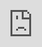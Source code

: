 ```yaml
---

transition: slide
---
```


<grid align="left">

#### Rust Fundementals <!-- element style="color: cyan" -->


Bora Gönül ©2022  
me@boragonul.com

Most of the credits should go to;

- https://www.chain.link
- https://www.rust-lang.org

Thanks for the content !<!-- element style="color: yellow" -->

</grid>

---

<grid align="left">
Rust <!--element style="color: cyan" -->
- Fast, reliable and memory efficient
- Modern replacement for C++, C
- High level of control on `memory-allocation` and `management`
</grid>

---

<grid align="left">
Setup <!--element style="color: cyan" -->

- Install Rust https://rustup.rs
- Install VS Code https://code.visualstudio.com

[VS Code Linux](https://code.visualstudio.com/docs/setup/linux) <!--element style="color: yellow" -->
</grid>

---
<grid align="left">
Setup <!--element style="color: cyan" -->

<iframe src="https://customer-icirg9ue15wb0ia7.cloudflarestream.com/5bbc350ef7091ebc26070f05b4907e35/iframe?poster=https%3A%2F%2Fcustomer-icirg9ue15wb0ia7.cloudflarestream.com%2F5bbc350ef7091ebc26070f05b4907e35%2Fthumbnails%2Fthumbnail.jpg%3Ftime%3D%26height%3D600" style="border: none; position: absolute; top: 0; left: 0; height: 100%; width: 100%;" allow="accelerometer; gyroscope; autoplay; encrypted-media; picture-in-picture;" allowfullscreen="true"></iframe>
<!--element style="position: relative; padding-top: 20;"-->

[Link](https://customer-icirg9ue15wb0ia7.cloudflarestream.com/5bbc350ef7091ebc26070f05b4907e35/watch)<!--element style="color: yellow" -->

VS Code Plugins 

- [rust-analyzer](https://marketplace.visualstudio.com/items?itemName=rust-lang.rust-analyzer) 
- [code-lldb](https://marketplace.visualstudio.com/items?itemName=vadimcn.vscode-lldb)
- [even-better-toml](https://marketplace.visualstudio.com/items?itemName=tamasfe.even-better-toml)

Optional

- [error-lens](https://marketplace.visualstudio.com/items?itemName=usernamehw.errorlens)
- [crates](https://marketplace.visualstudio.com/items?itemName=serayuzgur.crates)
</grid>

---
<grid align="left">
Hello World <!--element style="color: cyan" -->

<iframe src="https://customer-icirg9ue15wb0ia7.cloudflarestream.com/ac77f9fb05bc17eba1ccac314f29a6c1/iframe?poster=https%3A%2F%2Fcustomer-icirg9ue15wb0ia7.cloudflarestream.com%2Fac77f9fb05bc17eba1ccac314f29a6c1%2Fthumbnails%2Fthumbnail.jpg%3Ftime%3D%26height%3D600" style="border: none; position: absolute; top: 0; left: 0; height: 100%; width: 100%;" allow="accelerometer; gyroscope; autoplay; encrypted-media; picture-in-picture;" allowfullscreen="true"></iframe><!--element style="position: relative; padding-top: 20;"-->

[Link](https://customer-icirg9ue15wb0ia7.cloudflarestream.com/ac77f9fb05bc17eba1ccac314f29a6c1/watch)<!--element style="color: yellow" -->
</grid>

---
<grid align="left">
Variables <!--element style="color: cyan" -->

<iframe src="https://customer-icirg9ue15wb0ia7.cloudflarestream.com/329d83da971375d08313568c4832629f/iframe?poster=https%3A%2F%2Fcustomer-icirg9ue15wb0ia7.cloudflarestream.com%2F329d83da971375d08313568c4832629f%2Fthumbnails%2Fthumbnail.jpg%3Ftime%3D%26height%3D600" style="border: none; position: absolute; top: 0; left: 0; height: 100%; width: 100%;" allow="accelerometer; gyroscope; autoplay; encrypted-media; picture-in-picture;" allowfullscreen="true"></iframe><!--element style="position: relative; padding-top: 20;"-->

[Link](https://customer-icirg9ue15wb0ia7.cloudflarestream.com/329d83da971375d08313568c4832629f/watch)<!--element style="color: yellow" -->

</grid>

---
<grid align="left">

Data Types <!--element style="color: cyan" -->

<iframe src="https://customer-icirg9ue15wb0ia7.cloudflarestream.com/e36ff1e9e66b418363df034c60b80037/iframe?poster=https%3A%2F%2Fcustomer-icirg9ue15wb0ia7.cloudflarestream.com%2Fe36ff1e9e66b418363df034c60b80037%2Fthumbnails%2Fthumbnail.jpg%3Ftime%3D%26height%3D600" style="border: none; position: absolute; top: 0; left: 0; height: 100%; width: 100%;" allow="accelerometer; gyroscope; autoplay; encrypted-media; picture-in-picture;" allowfullscreen="true"></iframe><!--element style="position: relative; padding-top: 20;"-->

[Link](https://customer-icirg9ue15wb0ia7.cloudflarestream.com/e36ff1e9e66b418363df034c60b80037/watch)<!--element style="color: yellow" -->


</grid>

---
<grid align="left">
Constants & Statics <!--element style="color: cyan" -->

<iframe src="https://customer-icirg9ue15wb0ia7.cloudflarestream.com/cf7042d4af757a6aba70dc6bb76904fe/iframe?poster=https%3A%2F%2Fcustomer-icirg9ue15wb0ia7.cloudflarestream.com%2Fcf7042d4af757a6aba70dc6bb76904fe%2Fthumbnails%2Fthumbnail.jpg%3Ftime%3D%26height%3D600" style="border: none; position: absolute; top: 0; left: 0; height: 100%; width: 100%;" allow="accelerometer; gyroscope; autoplay; encrypted-media; picture-in-picture;" allowfullscreen="true"></iframe><!--element style="position: relative; padding-top: 20;"-->

[Link](https://customer-icirg9ue15wb0ia7.cloudflarestream.com/cf7042d4af757a6aba70dc6bb76904fe/watch)<!-- element style="color: yellow" -->

</grid>
